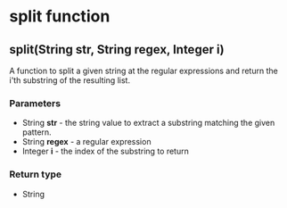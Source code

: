 split function
==============
split(String **str**, String **regex**, Integer **i**)
------------------------------------------------------

A function to split a given string at the regular expressions and return the i'th substring of the resulting list.

### Parameters

- String **str** - the string value to extract a substring matching the given pattern.
- String **regex** - a regular expression
- Integer **i** - the index of the substring to return

### Return type

- String



